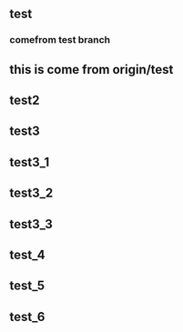 ## test
### comefrom test branch
## this is come from origin/test
## test2
## test3
## test3_1
## test3_2
## test3_3
## test_4
## test_5
## test_6